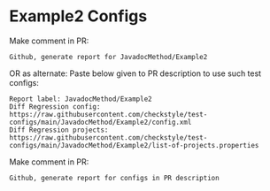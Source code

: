# Example2 Configs
Make comment in PR:
```
Github, generate report for JavadocMethod/Example2
```
OR as alternate:
Paste below given to PR description to use such test configs:
```
Report label: JavadocMethod/Example2
Diff Regression config: https://raw.githubusercontent.com/checkstyle/test-configs/main/JavadocMethod/Example2/config.xml
Diff Regression projects: https://raw.githubusercontent.com/checkstyle/test-configs/main/JavadocMethod/Example2/list-of-projects.properties
```
Make comment in PR:
```
Github, generate report for configs in PR description
```
